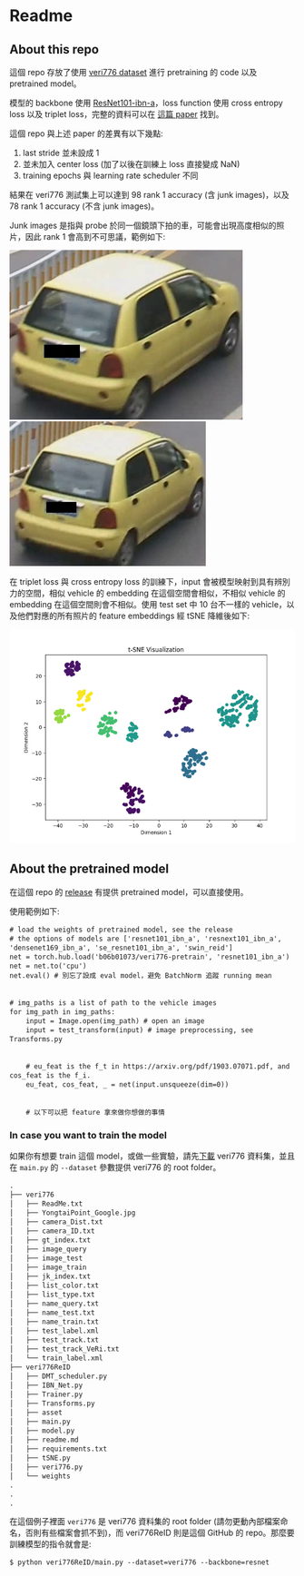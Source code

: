 # Readme

## About this repo

這個 repo 存放了使用 [veri776 dataset](https://vehiclereid.github.io/VeRi/) 進行 pretraining 的 code 以及 pretrained model。

模型的 backbone 使用 [ResNet101-ibn-a](https://pytorch.org/hub/pytorch_vision_ibnnet/)，loss function 使用 cross entropy loss 以及 triplet loss，完整的資料可以在 [這篇 paper](https://arxiv.org/pdf/1903.07071.pdf) 找到。

這個 repo 與上述 paper 的差異有以下幾點:
1. last stride 並未設成 1
2. 並未加入 center loss (加了以後在訓練上 loss 直接變成 NaN)
3. training epochs 與 learning rate scheduler 不同

結果在 veri776 測試集上可以達到 98 rank 1 accuracy (含 junk images)，以及 78 rank 1 accuracy (不含 junk images)。

Junk images 是指與 probe 於同一個鏡頭下拍的車，可能會出現高度相似的照片，因此 rank 1 會高到不可思議，範例如下:

![002_c002_00030600_0.jpg](asset/0002_c002_00030600_0.jpg)
![002_c002_00030600_1.jpg](asset/0002_c002_00030605_1.jpg)


在 triplet loss 與 cross entropy loss 的訓練下，input 會被模型映射到具有辨別力的空間，相似 vehicle 的 embedding 在這個空間會相似，不相似 vehicle 的 embedding 在這個空間則會不相似。使用 test set 中 10 台不一樣的 vehicle，以及他們對應的所有照片的 feature embeddings 經 tSNE 降維後如下:

![tsne](asset/tsne.png)


## About the pretrained model
在這個 repo 的 [release](https://github.com/b06b01073/veri776-pretrain/releases/tag/v3-hubconf) 有提供 pretrained model，可以直接使用。

使用範例如下:

```python=
# load the weights of pretrained model, see the release 
# the options of models are ['resnet101_ibn_a', 'resnext101_ibn_a', 'densenet169_ibn_a', 'se_resnet101_ibn_a', 'swin_reid'] 
net = torch.hub.load('b06b01073/veri776-pretrain', 'resnet101_ibn_a') 
net = net.to('cpu')
net.eval() # 別忘了設成 eval model，避免 BatchNorm 追蹤 running mean


# img_paths is a list of path to the vehicle images
for img_path in img_paths: 
    input = Image.open(img_path) # open an image
    input = test_transform(input) # image preprocessing, see Transforms.py


    # eu_feat is the f_t in https://arxiv.org/pdf/1903.07071.pdf, and cos_feat is the f_i.
    eu_feat, cos_feat, _ = net(input.unsqueeze(dim=0))


    # 以下可以把 feature 拿來做你想做的事情
```


### In case you want to train the model
如果你有想要 train 這個 model，或做一些實驗，請先[下載](https://drive.google.com/open?id=0B0o1ZxGs_oVZWmtFdXpqTGl3WUU) veri776 資料集，並且在 `main.py` 的 `--dataset` 參數提供 veri776 的 root folder。

```
.
├── veri776
│   ├── ReadMe.txt
│   ├── YongtaiPoint_Google.jpg
│   ├── camera_Dist.txt
│   ├── camera_ID.txt
│   ├── gt_index.txt
│   ├── image_query
│   ├── image_test
│   ├── image_train
│   ├── jk_index.txt
│   ├── list_color.txt
│   ├── list_type.txt
│   ├── name_query.txt
│   ├── name_test.txt
│   ├── name_train.txt
│   ├── test_label.xml
│   ├── test_track.txt
│   ├── test_track_VeRi.txt
│   └── train_label.xml
├── veri776ReID
│   ├── DMT_scheduler.py
│   ├── IBN_Net.py
│   ├── Trainer.py
│   ├── Transforms.py
│   ├── asset
│   ├── main.py
│   ├── model.py
│   ├── readme.md
│   ├── requirements.txt
│   ├── tSNE.py
│   ├── veri776.py
│   └── weights
.
.
.
```

在這個例子裡面 `veri776` 是 veri776 資料集的 root folder (請勿更動內部檔案命名，否則有些檔案會抓不到)，而 veri776ReID 則是這個 GitHub 的 repo。那麼要訓練模型的指令就會是:

```
$ python veri776ReID/main.py --dataset=veri776 --backbone=resnet
```